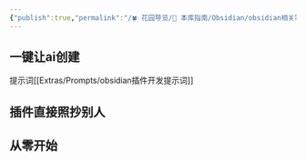 ```yaml
---
{"publish":true,"permalink":"/🍀 花园导览/🧰 本库指南/Obsidian/obsidian相关笔记/obsidian插件开发.md","title":"obsidian插件开发","created":"2023-08-08","modified":"2023-08-08","cssclasses":""}
---
```



## 一键让ai创建

提示词[[Extras/Prompts/obsidian插件开发提示词]]

## 插件直接照抄别人

## 从零开始
